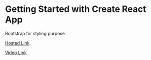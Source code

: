 # Getting Started with Create React App

Bootstrap for styling purpose

[Hosted Link](https://contact-list-rishon.netlify.app/).

[Video Link](https://drive.google.com/file/d/1kdZVdPT9Przm6gRpZ78lAFsXcNbVjvj-/view?usp=sharing)
